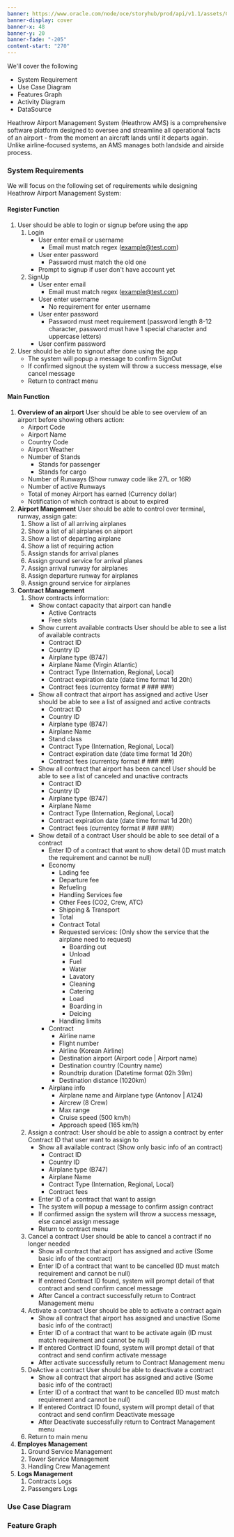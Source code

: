 ```yaml
---
banner: https://www.oracle.com/node/oce/storyhub/prod/api/v1.1/assets/CONTAF74F9FA8AFE4E14ADA52D8634069974/native/heathrow-airport-hero-banner3.jpg
banner-display: cover
banner-x: 48
banner-y: 20
banner-fade: "-205"
content-start: "270"
---
```

We'll cover the following
+ System Requirement
+ Use Case Diagram
+ Features Graph
+ Activity Diagram
+ DataSource

Heathrow Airport Management System (Heathrow AMS) is a comprehensive software platform designed to oversee and streamline all operational facts of an airport - from the moment an aircraft lands until it departs again. Unlike airline-focused systems, an AMS manages both landside and airside process.

### System Requirements

We will focus on the following set of requirements while designing Heathrow Airport Management System:

#### Register Function

1. User should be able to login or signup before using the app
	1. Login
		+ User enter email or username
			+ Email must match regex (example@test.com)
		+ User enter password
			+ Password must match the old one
		+ Prompt to signup if user don't have account yet
	2. SignUp
		+ User enter email
			+ Email must match regex (example@test.com)
		+ User enter username
			+ No requirement for enter username
		+ User enter password
			+ Password must meet requirement (password length 8-12 character, password must have 1 special character and uppercase letters)
		+ User confirm password
2. User should be able to signout after done using the app
	+ The system will popup a message to confirm SignOut
	+ If confirmed signout the system will throw a success message, else cancel message
	+ Return to contract menu

#### Main Function

1. **Overview of an airport**
	User should be able to see overview of an airport before showing others action:
	+ Airport Code
	+ Airport Name
	+ Country Code
	+ Airport Weather
	+ Number of Stands
		+ Stands for passenger
		+ Stands for cargo
	+ Number of Runways (Show runway code like 27L or 16R)
	+ Number of active Runways
	+ Total of money Airport has earned (Currency dollar)
	+ Notification of which contract is about to expired
2. **Airport Mangement**
	User should be able to control over terminal, runway, assign gate:
	1. Show a list of all arriving airplanes
	2. Show a list of all airplanes on airport
	3. Show a list of departing airplane
	4. Show a list of requiring action
	5. Assign stands for arrival planes
	6. Assign ground service for arrival planes
	7. Assign arrival runway for airplanes
	8. Assign departure runway for airplanes
	9. Assign ground service for airplanes
3. **Contract Management**
	1. Show contracts information:
		+ Show contact capacity that airport can handle
			+ Active Contracts
			+ Free slots
		+ Show current available contracts
			User should be able to see a list of available contracts
			+ Contract ID
			+ Country ID
			+ Airplane type (B747)
			+ Airplane Name (Virgin Atlantic)
			+ Contract Type (Internation, Regional, Local)
			+ Contract expiration date (date time format 1d 20h)
			+ Contract fees (currentcy format # ### ###)
		+ Show all contract that airport has assigned and active
			User should be able to see a list of assigned and active contracts
			+ Contract ID
			+ Country ID
			+ Airplane type (B747)
			+ Airplane Name
			+ Stand class
			+ Contract Type (Internation, Regional, Local)
			+ Contract expiration date (date time format 1d 20h)
			+ Contract fees (currentcy format # ### ###)
		+ Show all contract that airport has been cancel
			User should be able to see a list of canceled and unactive contracts
			+ Contract ID
			+ Country ID
			+ Airplane type (B747)
			+ Airplane Name
			+ Contract Type (Internation, Regional, Local)
			+ Contract expiration date (date time format 1d 20h)
			+ Contract fees (currentcy format # ### ###)
		+ Show detail of a contract
			User should be able to see detail of a contract
			+ Enter ID of a contract that want to show detail (ID must match the requirement and cannot be null)
			+ Economy
				+ Lading fee
				+ Departure fee
				+ Refueling 
				+ Handling Services fee
				+ Other Fees (CO2, Crew, ATC)
				+ Shipping & Transport
				+ Total
				+ Contract Total
				+ Requested services: (Only show the service that the airplane need to request)
					+ Boarding out 
					+ Unload
					+ Fuel
					+ Water
					+ Lavatory
					+ Cleaning
					+ Catering
					+ Load
					+ Boarding in
					+ Deicing
				+ Handling limits
			+ Contract
				+ Airline name
				+ Flight number
				+ Airline (Korean Airline)
				+ Destination airport (Airport code | Airport name)
				+ Destination country (Country name)
				+ Roundtrip duration (Datetime format 02h 39m)
				+ Destination distance (1020km)
			+ Airplane info
				+ Airplane name and Airplane type (Antonov | A124)
				+ Aircrew (8 Crew)
				+ Max range
				+ Cruise speed (500 km/h)
				+ Approach speed (165 km/h)
	2.  Assign a contract:
		User should be able to assign a contract by enter Contract ID that user want to assign to
		+ Show all available contract (Show only basic info of an contract)
			+ Contract ID
			+ Country ID
			+ Airplane type (B747)
			+ Airplane Name
			+ Contract Type (Internation, Regional, Local)
			+ Contract fees
		+ Enter ID of a contract that want to assign
		+ The system will popup a message to confirm assign contract
		+ If confirmed assign the system will throw a success message, else cancel assign message
		+ Return to contract menu
	3. Cancel a contract
		User should be able to cancel a contract if no longer needed
		+ Show all contract that airport has assigned and active (Some basic info of the contract)
		+ Enter ID of a contract that want to be cancelled (ID must match requirement and cannot be null)
		+ If entered Contract ID found, system will prompt detail of that contract and send confirm cancel message
		+ After Cancel a contract successfully return to Contract Management menu
	4. Activate a contract
		User should be able to activate a contract again
		+ Show all contract that airport has assigned and unactive (Some basic info of the contract)
		+ Enter ID of a contract that want to be activate again (ID must match requirement and cannot be null)
		+ If entered Contract ID found, system will prompt detail of that contract and send confirm activate message
		+ After activate successfully return to Contract Management menu
	5. DeActive a contract
	    User should be able to deactivate a contract 
		+ Show all contract that airport has assigned and active (Some basic info of the contract)
		+ Enter ID of a contract that want to be cancelled (ID must match requirement and cannot be null)
		+ If entered Contract ID found, system will prompt detail of that contract and send confirm Deactivate message
		+ After Deactivate successfully return to Contract Management menu
	6. Return to main menu
4. **Employes Management**
	1. Ground Service Management
	2. Tower Service Management
	3. Handling Crew Management
5. **Logs Management**
	1. Contracts Logs
	2. Passengers Logs

### Use Case Diagram

### Feature Graph